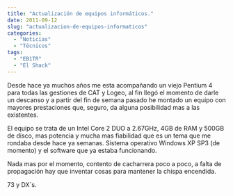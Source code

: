 ```yaml
---
title: "Actualización de equipos informáticos."
date: 2011-09-12
slug: "actualizacion-de-equipos-informaticos"
categories:
  - "Noticias"
  - "Técnicos"
tags:
  - "EB1TR"
  - "El Shack"
---
```


Desde hace ya muchos años me esta acompañando un viejo Pentium 4 para todas las gestiones de CAT y Logeo, al fin llegó el momento de darle un descanso y a partir del fin de semana pasado he montado un equipo con mayores prestaciones que, seguro, da alguna posibilidad mas a las existentes.

El equipo se trata de un Intel Core 2 DUO a 2.67GHz, 4GB de RAM y 500GB de disco, mas potencia y mucha mas fiabilidad que es un tema que me rondaba desde hace ya semanas. Sistema operativo Windows XP SP3 (de momento) y el software que ya estaba funcionando.

Nada mas por el momento, contento de cacharrera poco a poco, a falta de propagación hay que inventar cosas para mantener la chispa encendida.

73 y DX´s.
